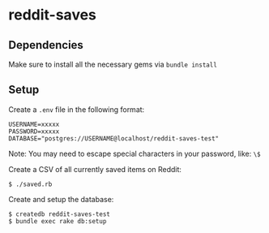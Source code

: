 # reddit-saves

## Dependencies

Make sure to install all the necessary gems via `bundle install`

## Setup

Create a `.env` file in the following format:

```
USERNAME=xxxxx
PASSWORD=xxxxx
DATABASE="postgres://USERNAME@localhost/reddit-saves-test"
```

Note: You may need to escape special characters in your password, like: `\$`

Create a CSV of all currently saved items on Reddit:

```
$ ./saved.rb
```

Create and setup the database:

```
$ createdb reddit-saves-test
$ bundle exec rake db:setup
```
